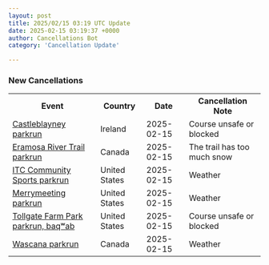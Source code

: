 ```yaml
---
layout: post
title: 2025/02/15 03:19 UTC Update
date: 2025-02-15 03:19:37 +0000
author: Cancellations Bot
category: 'Cancellation Update'

---
```


<h3>New Cancellations</h3>
<div class='hscrollable'>
<table style='width: 100%'>
    <tr>
        <th>Event</th>
        <th>Country</th>
        <th>Date</th>
        <th>Cancellation Note</th>
    </tr>
    <tr>
        <td><a href="https://www.parkrun.ie/castleblayney">Castleblayney parkrun</a></td>
        <td>Ireland</td>
        <td>2025-02-15</td>
        <td>Course unsafe or blocked</td>
    </tr>
    <tr>
        <td><a href="https://www.parkrun.ca/eramosarivertrail">Eramosa River Trail parkrun</a></td>
        <td>Canada</td>
        <td>2025-02-15</td>
        <td>The trail has too much snow</td>
    </tr>
    <tr>
        <td><a href="https://www.parkrun.us/itccommunitysports">ITC Community Sports parkrun</a></td>
        <td>United States</td>
        <td>2025-02-15</td>
        <td>Weather</td>
    </tr>
    <tr>
        <td><a href="https://www.parkrun.us/merrymeeting">Merrymeeting parkrun</a></td>
        <td>United States</td>
        <td>2025-02-15</td>
        <td>Weather</td>
    </tr>
    <tr>
        <td><a href="https://www.parkrun.us/tollgatefarmparkbaqwab">Tollgate Farm Park parkrun, baqʷab</a></td>
        <td>United States</td>
        <td>2025-02-15</td>
        <td>Course unsafe or blocked</td>
    </tr>
    <tr>
        <td><a href="https://www.parkrun.ca/wascana">Wascana parkrun</a></td>
        <td>Canada</td>
        <td>2025-02-15</td>
        <td>Weather</td>
    </tr>
</table>
</div>
